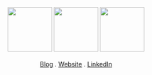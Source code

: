 <div align="center">
  <img src="https://media3.giphy.com/media/ln7z2eWriiQAllfVcn/200w.webp" width="100">
  <img src="https://i.giphy.com/media/LMt9638dO8dftAjtco/200.webp" width="100">
  <img src="https://media.tenor.com/TCMWkxIkF9IAAAAi/dancing-gopher.gif" width="100">
</div>
 <br>
<div align="center"> 
  <a href="https://blog.stickmancorp.com" target="_blank">Blog</a> . 
  <a href="https://stickmancorp.com" target="_blank">Website</a> . 
  <a href="https://linkedin.com/in/waWanjohi" target="_blank">LinkedIn</a> 
</div>
